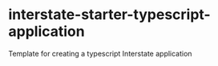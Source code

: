 # interstate-starter-typescript-application
Template for creating a typescript Interstate application
